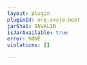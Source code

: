 ```yaml
---
layout: plugin
pluginId: org.avaje.boot
jarSha1: INVALID
isJarAvailable: true
error: NONE
violations: []

---
```

